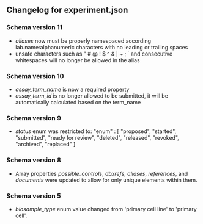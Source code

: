 ## Changelog for experiment.json

### Schema version 11

* *aliases* now must be properly namespaced according lab.name:alphanumeric characters with no leading or trailing spaces
* unsafe characters such as " # @ ! $ ^ & | ~ ; ` and consecutive whitespaces will no longer be allowed in the alias

### Schema version 10

* *assay_term_name* is now a required property
* *assay_term_id* is no longer allowed to be submitted, it will be automatically calculated based on the term_name

### Schema version 9

* *status* enum was restricted to:
    "enum" : [
        "proposed",
        "started",
        "submitted",
        "ready for review",
        "deleted",
        "released",
        "revoked",
        "archived",
        "replaced"
    ]

### Schema version 8

* Array properties *possible_controls*, *dbxrefs*, *aliases*, *references*, and *documents* were updated to allow for only unique elements within them.


### Schema version 5

* *biosample_type* enum value changed from 'primary cell line' to 'primary cell'.
